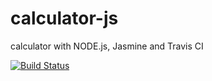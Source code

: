 # calculator-js
calculator with NODE.js,  Jasmine and Travis CI

[![Build Status](https://travis-ci.com/Rafaaquino/calculator-js.svg?branch=main)](https://travis-ci.com/Rafaaquino/calculator-js)
